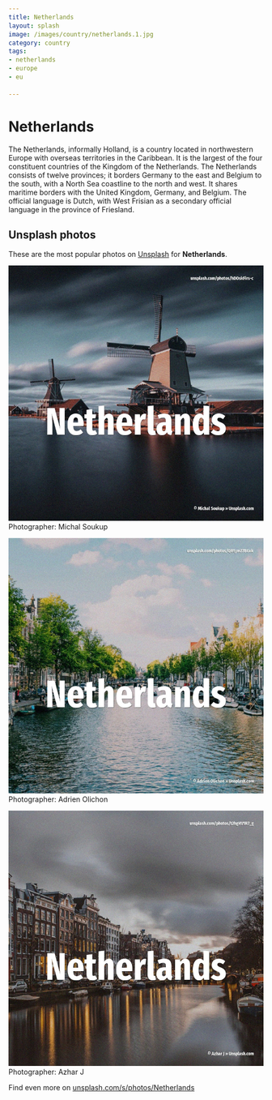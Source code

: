 ```yaml
---
title: Netherlands
layout: splash
image: /images/country/netherlands.1.jpg
category: country
tags:
- netherlands
- europe
- eu

---
```

# Netherlands

The Netherlands, informally Holland, is a country located in northwestern Europe with overseas  territories in the Caribbean. It is the largest of the four constituent countries of the Kingdom of the Netherlands. The Netherlands consists of twelve provinces; it borders Germany to the east and Belgium to the  south, with a North Sea coastline to the north and west. It shares maritime borders with the United Kingdom, Germany, and Belgium. The official language is Dutch, with West Frisian as a secondary official language in the province  of Friesland. 

 
## Unsplash photos
These are the most popular photos on [Unsplash](https://unsplash.com) for **Netherlands**.
 
![Netherlands](/images/country/netherlands.1.jpg)
Photographer:  Michal Soukup
 
![Netherlands](/images/country/netherlands.2.jpg)
Photographer:  Adrien Olichon
 
![Netherlands](/images/country/netherlands.3.jpg)
Photographer:  Azhar J
 
Find even more on [unsplash.com/s/photos/Netherlands](https://unsplash.com/s/photos/Netherlands)
 

